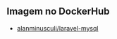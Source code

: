 ## Imagem no DockerHub

- [alanminusculi/laravel-mysql](https://hub.docker.com/repository/docker/alanminusculi/laravel-mysql/general)